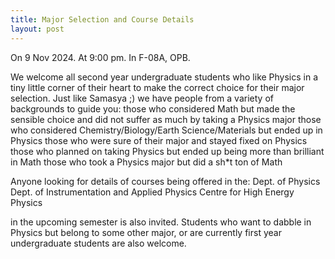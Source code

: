 ```yaml
---
title: Major Selection and Course Details
layout: post
---
```



<!--more-->

On 9 Nov 2024.
At 9:00 pm.
In F-08A, OPB.

We welcome all second year undergraduate students who like Physics in a tiny little corner of their heart to make the correct choice for their major selection. Just like Samasya ;) we have people from a variety of backgrounds to guide you:
those who considered Math but made the sensible choice and did not suffer as much by taking a Physics major
those who considered Chemistry/Biology/Earth Science/Materials but ended up in Physics
those who were sure of their major and stayed fixed on Physics
those who planned on taking Physics but ended up being more than brilliant in Math
those who took a Physics major but did a sh*t ton of Math

Anyone looking for details of courses being offered in the:
Dept. of Physics
Dept. of Instrumentation and Applied Physics
Centre for High Energy Physics

in the upcoming semester is also invited.
Students who want to dabble in Physics but belong to some other major, or are currently first year undergraduate students are also welcome.